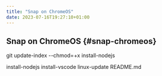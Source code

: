 ```yaml
---
title: "Snap on ChromeOS"
date: 2023-07-16T19:27:10+01:00
---
```

## Snap on ChromeOS {#snap-chromeos}

git update-index --chmod=+x install-nodejs

install-nodejs
install-vscode
linux-update
README.md
